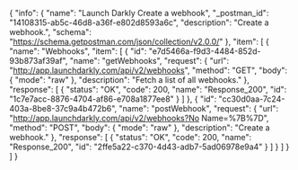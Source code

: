 {
  "info": {
    "name": "Launch Darkly Create a webhook",
    "_postman_id": "14108315-ab5c-46d8-a36f-e802d8593a6c",
    "description": "Create a webhook.",
    "schema": "https://schema.getpostman.com/json/collection/v2.0.0/"
  },
  "item": [
    {
      "name": "Webhooks",
      "item": [
        {
          "id": "e7d5466a-f9d3-4484-852d-93b873af39af",
          "name": "getWebhooks",
          "request": {
            "url": "http://app.launchdarkly.com/api/v2/webhooks",
            "method": "GET",
            "body": {
              "mode": "raw"
            },
            "description": "Fetch a list of all webhooks."
          },
          "response": [
            {
              "status": "OK",
              "code": 200,
              "name": "Response_200",
              "id": "1c7e7acc-8876-4704-af86-e708a1877ee8"
            }
          ]
        },
        {
          "id": "cc30d0aa-7c24-403a-8be8-37c9a4b472b6",
          "name": "postWebhook",
          "request": {
            "url": "http://app.launchdarkly.com/api/v2/webhooks?No Name=%7B%7D",
            "method": "POST",
            "body": {
              "mode": "raw"
            },
            "description": "Create a webhook."
          },
          "response": [
            {
              "status": "OK",
              "code": 200,
              "name": "Response_200",
              "id": "2ffe5a22-c370-4d43-adb7-5ad06978e9a4"
            }
          ]
        }
      ]
    }
  ]
}